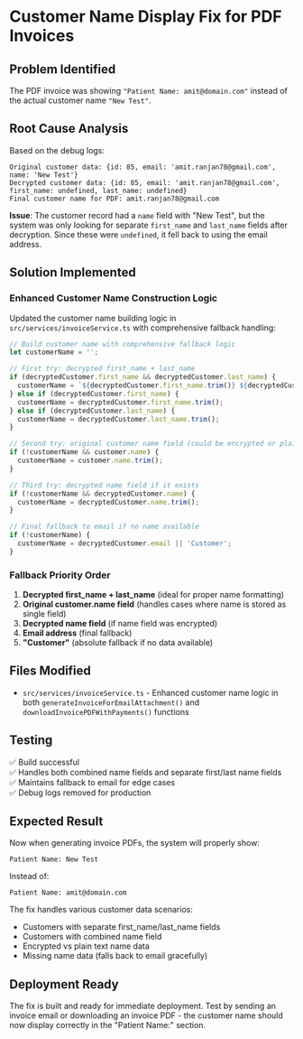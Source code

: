 # Customer Name Display Fix for PDF Invoices

## Problem Identified
The PDF invoice was showing `"Patient Name: amit@domain.com"` instead of the actual customer name `"New Test"`.

## Root Cause Analysis
Based on the debug logs:
```
Original customer data: {id: 85, email: 'amit.ranjan78@gmail.com', name: 'New Test'}
Decrypted customer data: {id: 85, email: 'amit.ranjan78@gmail.com', first_name: undefined, last_name: undefined}
Final customer name for PDF: amit.ranjan78@gmail.com
```

**Issue**: The customer record had a `name` field with "New Test", but the system was only looking for separate `first_name` and `last_name` fields after decryption. Since these were `undefined`, it fell back to using the email address.

## Solution Implemented

### Enhanced Customer Name Construction Logic

Updated the customer name building logic in `src/services/invoiceService.ts` with comprehensive fallback handling:

```typescript
// Build customer name with comprehensive fallback logic
let customerName = '';

// First try: decrypted first_name + last_name
if (decryptedCustomer.first_name && decryptedCustomer.last_name) {
  customerName = `${decryptedCustomer.first_name.trim()} ${decryptedCustomer.last_name.trim()}`.trim();
} else if (decryptedCustomer.first_name) {
  customerName = decryptedCustomer.first_name.trim();
} else if (decryptedCustomer.last_name) {
  customerName = decryptedCustomer.last_name.trim();
}

// Second try: original customer name field (could be encrypted or plain)
if (!customerName && customer.name) {
  customerName = customer.name.trim();
}

// Third try: decrypted name field if it exists
if (!customerName && decryptedCustomer.name) {
  customerName = decryptedCustomer.name.trim();
}

// Final fallback to email if no name available
if (!customerName) {
  customerName = decryptedCustomer.email || 'Customer';
}
```

### Fallback Priority Order
1. **Decrypted first_name + last_name** (ideal for proper name formatting)
2. **Original customer.name field** (handles cases where name is stored as single field)
3. **Decrypted name field** (if name field was encrypted)
4. **Email address** (final fallback)
5. **"Customer"** (absolute fallback if no data available)

## Files Modified
- `src/services/invoiceService.ts` - Enhanced customer name logic in both `generateInvoiceForEmailAttachment()` and `downloadInvoicePDFWithPayments()` functions

## Testing
✅ Build successful  
✅ Handles both combined name fields and separate first/last name fields  
✅ Maintains fallback to email for edge cases  
✅ Debug logs removed for production  

## Expected Result
Now when generating invoice PDFs, the system will properly show:
```
Patient Name: New Test
```
Instead of:
```
Patient Name: amit@domain.com
```

The fix handles various customer data scenarios:
- Customers with separate first_name/last_name fields
- Customers with combined name field  
- Encrypted vs plain text name data
- Missing name data (falls back to email gracefully)

## Deployment Ready
The fix is built and ready for immediate deployment. Test by sending an invoice email or downloading an invoice PDF - the customer name should now display correctly in the "Patient Name:" section.